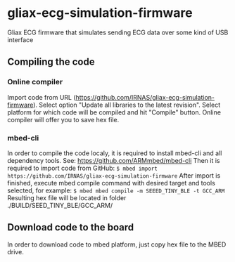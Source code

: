 # gliax-ecg-simulation-firmware
Gliax ECG firmware that simulates sending ECG data over some kind of USB interface


## Compiling the code
### Online compiler
Import code from URL (https://github.com/IRNAS/gliax-ecg-simulation-firmware).
Select option "Update all libraries to the latest revision".
Select platform for which code will be compiled and hit "Compile" button.
Online compiler will offer you to save hex file.

### mbed-cli
In order to compile the code localy, it is required to install mbed-cli and all dependency tools. 
See: https://github.com/ARMmbed/mbed-cli
Then it is required to import code from GitHub:
`$ mbed import https://github.com/IRNAS/gliax-ecg-simulation-firmware`
After import is finished, execute mbed compile command with desired target and tools selected, for example:
`$ mbed mbed compile -m SEEED_TINY_BLE -t GCC_ARM`
Resulting hex file will be located in folder ./BUILD/SEED_TINY_BLE/GCC_ARM/

## Download code to the board
In order to download code to mbed platform, just copy hex file to the MBED drive. 
